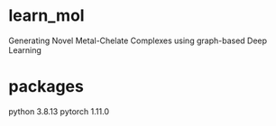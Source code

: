 # learn_mol
Generating Novel Metal-Chelate Complexes using graph-based Deep Learning

# packages
python 3.8.13
pytorch 1.11.0
